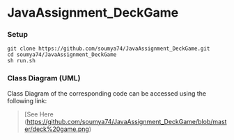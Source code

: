 # JavaAssignment_DeckGame

### Setup

```
git clone https://github.com/soumya74/JavaAssignment_DeckGame.git
cd soumya74/JavaAssignment_DeckGame
sh run.sh
```

### Class Diagram (UML)
Class Diagram of the corresponding code can be accessed using the following link:
>  [See Here (<https://github.com/soumya74/JavaAssignment_DeckGame/blob/master/deck%20game.png>)
